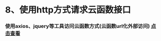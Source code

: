# 8、使用http方式请求云函数接口

### 使用axios、jquery等工具访问云函数方式(云函数url化外部访问) [点击查看](https://vkdoc.fsq.pub/client/question/q2.html)